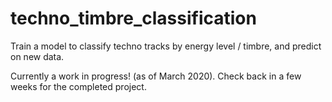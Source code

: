 # techno_timbre_classification
Train a model to classify techno tracks by energy level / timbre, and predict on new data.

Currently a work in progress! (as of March 2020). Check back in a few weeks for the completed project.
